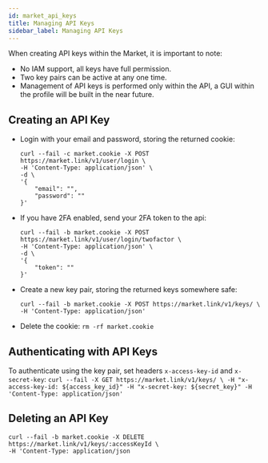 ```yaml
---
id: market_api_keys
title: Managing API Keys
sidebar_label: Managing API Keys
---
```


When creating API keys within the Market, it is important to note:
- No IAM support, all keys have full permission.
- Two key pairs can be active at any one time.
- Management of API keys is performed only within the API, a GUI within the profile will be built in the near future.

## Creating an API Key

- Login with your email and password, storing the returned cookie:
    ```
    curl --fail -c market.cookie -X POST https://market.link/v1/user/login \
    -H 'Content-Type: application/json' \
    -d \
    '{
        "email": "",
        "password": ""
    }'
    ```
- If you have 2FA enabled, send your 2FA token to the api:
    ```
    curl --fail -b market.cookie -X POST https://market.link/v1/user/login/twofactor \
    -H 'Content-Type: application/json' \
    -d \
    '{
        "token": ""
    }'
    ```
- Create a new key pair, storing the returned keys somewhere safe:
    ```
    curl --fail -b market.cookie -X POST https://market.link/v1/keys/ \
    -H 'Content-Type: application/json'
    ```
- Delete the cookie: `rm -rf market.cookie`

## Authenticating with API Keys

To authenticate using the key pair, set headers `x-access-key-id` and `x-secret-key`:
    ```
    curl --fail -X GET https://market.link/v1/keys/ \
    -H "x-access-key-id: ${access_key_id}"
    -H "x-secret-key: ${secret_key}"
    -H 'Content-Type: application/json'
    ```

## Deleting an API Key

```
curl --fail -b market.cookie -X DELETE https://market.link/v1/keys/:accessKeyId \
-H 'Content-Type: application/json
```
